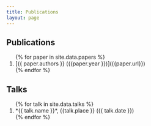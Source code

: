 ```yaml
---
title: Publications
layout: page
---
```


Publications
------------

<ol reversed="true">
{% for paper in site.data.papers %}
  <li markdown="span">
    [{{ paper.authors }} ({{paper.year }})]({{paper.url}})
  </li>
{% endfor %}
</ol>



Talks
-----

<ol reversed="true">
{% for talk in site.data.talks %}
  <li markdown="span">
    *{{ talk.name }}*, {{talk.place }} ({{ talk.date }})
  </li>  
{% endfor %}
</ol>

